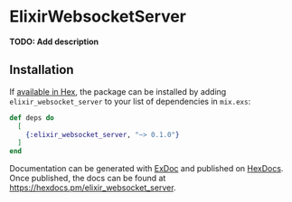 # ElixirWebsocketServer

**TODO: Add description**

## Installation

If [available in Hex](https://hex.pm/docs/publish), the package can be installed
by adding `elixir_websocket_server` to your list of dependencies in `mix.exs`:

```elixir
def deps do
  [
    {:elixir_websocket_server, "~> 0.1.0"}
  ]
end
```

Documentation can be generated with [ExDoc](https://github.com/elixir-lang/ex_doc)
and published on [HexDocs](https://hexdocs.pm). Once published, the docs can
be found at <https://hexdocs.pm/elixir_websocket_server>.

